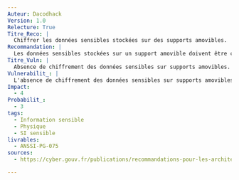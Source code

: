 ```yaml
---
Auteur: Dacodhack
Version: 1.0
Relecture: True
Titre_Reco: |
  Chiffrer les données sensibles stockées sur des supports amovibles.
Recommandation: |
  Les données sensibles stockées sur un support amovible doivent être chiffrées au moyen de produits de sécurité disposant d’un visa de sécurité.
Titre_Vuln: |
  Absence de chiffrement des données sensibles sur supports amovibles.
Vulnerabilit_: |
  L'absence de chiffrement des données sensibles sur supports amovibles expose ces données à des risques de perte, de vol ou d'accès non autorisé, compromettant ainsi leur confidentialité et leur intégrité.
Impact:
  - 4
Probabilit_:
  - 3
tags:
  - Information sensible
  - Physique
  - SI sensible
livrables:
  - ANSSI-PG-075
sources:
  - https://cyber.gouv.fr/publications/recommandations-pour-les-architectures-des-si-sensibles-ou-dr

---
```

